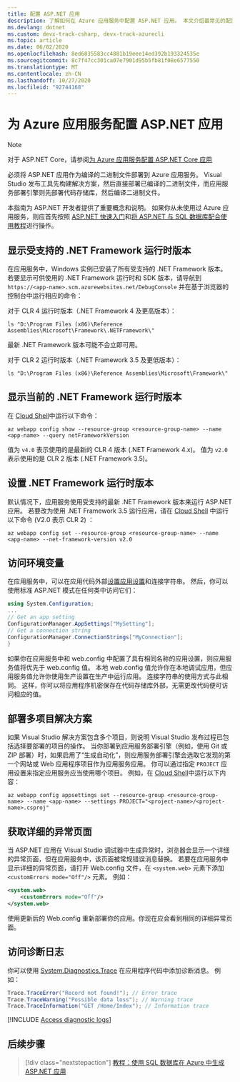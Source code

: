 ```yaml
---
title: 配置 ASP.NET 应用
description: 了解如何在 Azure 应用服务中配置 ASP.NET 应用。 本文介绍最常见的配置任务。
ms.devlang: dotnet
ms.custom: devx-track-csharp, devx-track-azurecli
ms.topic: article
ms.date: 06/02/2020
ms.openlocfilehash: 8ed6835583cc4881b19eee14ed392b193324535e
ms.sourcegitcommit: 8c7f47cc301ca07e7901d95b5fb81f08e6577550
ms.translationtype: MT
ms.contentlocale: zh-CN
ms.lasthandoff: 10/27/2020
ms.locfileid: "92744168"
---
```

# <a name="configure-an-aspnet-app-for-azure-app-service"></a>为 Azure 应用服务配置 ASP.NET 应用

> [!NOTE]
> 对于 ASP.NET Core，请参阅[为 Azure 应用服务配置 ASP.NET Core 应用](configure-language-dotnetcore.md)

必须将 ASP.NET 应用作为编译的二进制文件部署到 Azure 应用服务。 Visual Studio 发布工具先构建解决方案，然后直接部署已编译的二进制文件，而应用服务部署引擎则先部署代码存储库，然后编译二进制文件。

本指南为 ASP.NET 开发者提供了重要概念和说明。 如果你从未使用过 Azure 应用服务，则应首先按照 [ASP.NET 快速入门](quickstart-dotnet-framework.md)和[将 ASP.NET 与 SQL 数据库配合使用教程](app-service-web-tutorial-dotnet-sqldatabase.md)进行操作。

## <a name="show-supported-net-framework-runtime-versions"></a>显示受支持的 .NET Framework 运行时版本

在应用服务中，Windows 实例已安装了所有受支持的 .NET Framework 版本。 若要显示可供使用的 .NET Framework 运行时和 SDK 版本，请导航到 `https://<app-name>.scm.azurewebsites.net/DebugConsole` 并在基于浏览器的控制台中运行相应的命令：

对于 CLR 4 运行时版本（.NET Framework 4 及更高版本）：

```CMD
ls "D:\Program Files (x86)\Reference Assemblies\Microsoft\Framework\.NETFramework\"
```

最新 .NET Framework 版本可能不会立即可用。

对于 CLR 2 运行时版本（.NET Framework 3.5 及更低版本）：

```CMD
ls "D:\Program Files (x86)\Reference Assemblies\Microsoft\Framework\"
```

## <a name="show-current-net-framework-runtime-version"></a>显示当前的 .NET Framework 运行时版本

在 [Cloud Shell](https://shell.azure.com)中运行以下命令：

```azurecli-interactive
az webapp config show --resource-group <resource-group-name> --name <app-name> --query netFrameworkVersion
```

值为 `v4.0` 表示使用的是最新的 CLR 4 版本 (.NET Framework 4.x)。 值为 `v2.0` 表示使用的是 CLR 2 版本 (.NET Framework 3.5)。

## <a name="set-net-framework-runtime-version"></a>设置 .NET Framework 运行时版本

默认情况下，应用服务使用受支持的最新 .NET Framework 版本来运行 ASP.NET 应用。 若要改为使用 .NET Framework 3.5 运行应用，请在 [Cloud Shell](https://shell.azure.com) 中运行以下命令 (V2.0 表示 CLR 2) ：

```azurecli-interactive
az webapp config set --resource-group <resource-group-name> --name <app-name> --net-framework-version v2.0
```

## <a name="access-environment-variables"></a>访问环境变量

在应用服务中，可以在应用代码外部[设置应用设置](configure-common.md#configure-app-settings)和连接字符串。 然后，你可以使用标准 ASP.NET 模式在任何类中访问它们：

```csharp
using System.Configuration;
...
// Get an app setting
ConfigurationManager.AppSettings["MySetting"];
// Get a connection string
ConfigurationManager.ConnectionStrings["MyConnection"];
}
```

如果你在应用服务中和 web.config 中配置了具有相同名称的应用设置，则应用服务值将优先于 web.config 值。 本地 web.config 值允许你在本地调试应用，但应用服务值允许你使用生产设置在生产中运行应用。 连接字符串的使用方式与此相同。 这样，你可以将应用程序机密保存在代码存储库外部，无需更改代码便可访问相应的值。

## <a name="deploy-multi-project-solutions"></a>部署多项目解决方案

如果 Visual Studio 解决方案包含多个项目，则说明 Visual Studio 发布过程已包括选择要部署的项目的操作。 当你部署到应用服务部署引擎（例如，使用 Git 或 ZIP 部署）时，如果启用了“生成自动化”，则应用服务部署引擎会选取它发现的第一个网站或 Web 应用程序项目作为应用服务应用。 你可以通过指定 `PROJECT` 应用设置来指定应用服务应当使用哪个项目。 例如，在 [Cloud Shell](https://shell.azure.com)中运行以下内容：

```azurecli-interactive
az webapp config appsettings set --resource-group <resource-group-name> --name <app-name> --settings PROJECT="<project-name>/<project-name>.csproj"
```

## <a name="get-detailed-exceptions-page"></a>获取详细的异常页面

当 ASP.NET 应用在 Visual Studio 调试器中生成异常时，浏览器会显示一个详细的异常页面，但在应用服务中，该页面被常规错误消息替换。 若要在应用服务中显示详细的异常页面，请打开 Web.config 文件，在 `<system.web>` 元素下添加 `<customErrors mode="Off"/>` 元素。 例如：

```xml
<system.web>
    <customErrors mode="Off"/>
</system.web>
```

使用更新后的 Web.config 重新部署你的应用。你现在应会看到相同的详细异常页面。

## <a name="access-diagnostic-logs"></a>访问诊断日志

你可以使用 [System.Diagnostics.Trace](/dotnet/api/system.diagnostics.trace) 在应用程序代码中添加诊断消息。 例如： 

```csharp
Trace.TraceError("Record not found!"); // Error trace
Trace.TraceWarning("Possible data loss"); // Warning trace
Trace.TraceInformation("GET /Home/Index"); // Information trace
```

[!INCLUDE [Access diagnostic logs](../../includes/app-service-web-logs-access-no-h.md)]

## <a name="next-steps"></a>后续步骤

> [!div class="nextstepaction"]
> [教程：使用 SQL 数据库在 Azure 中生成 ASP.NET 应用](app-service-web-tutorial-dotnet-sqldatabase.md)
